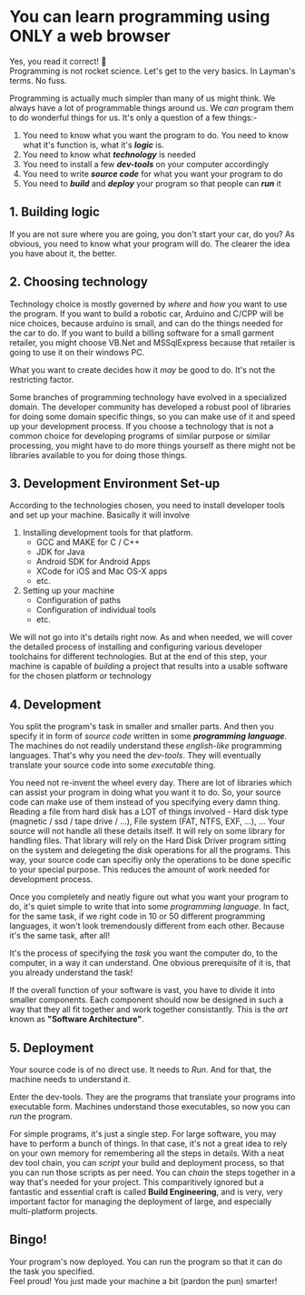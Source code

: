 # You can learn programming using ONLY a web browser

Yes, you read it correct! :eyes: <br />
Programming is not rocket science.
Let's get to the very basics. In Layman's terms. No fuss.

Programming is actually much simpler than many of us might think. We always have a lot of programmable things around us. We _can_ program them to do wonderful things for us. It's only a question of a few things:-

1. You need to know what you want the program to do. You need to know what it's function is, what it's **_logic_** is.
1. You need to know what **_technology_** is needed
1. You need to install a few **_dev-tools_** on your computer accordingly
1. You need to write **_source code_** for what you want your program to do
1. You need to **_build_** and **_deploy_** your program so that people can **_run_** it

## 1. Building logic
If you are not sure where you are going, you don't start your car, do you? As obvious, you need to know what your program will do. The clearer the idea you have about it, the better.
## 2. Choosing technology
Technology choice is mostly governed by _where_ and _how_ you want to use the program. If you want to build a robotic car, Arduino and C/CPP will be nice choices, because arduino is small, and can do the things needed for the car to do. If you want to build a billing software for a small garment retailer, you might choose VB.Net and MSSqlExpress because that retailer is going to use it on their windows PC.

What you want to create decides how it _may_ be good to do. It's not the restricting factor.

Some branches of programming technology have evolved in a specialized domain. The developer community has developed a robust pool of libraries for doing some domain specific things, so you can make use of it and speed up your development process. If you choose a technology that is not a common choice for developing programs of similar purpose or similar processing, you  might have to do more things yourself as there might not be libraries available to you for doing those things.

## 3. Development Environment Set-up
According to the technologies chosen, you need to install developer tools and set up your machine. Basically it will involve
1. Installing development tools for that platform.
   - GCC and MAKE for C / C++
   - JDK for Java
   - Android SDK for Android Apps
   - XCode for iOS and Mac OS-X apps
   - etc.
1. Setting up your machine
   - Configuration of paths
   - Configuration of individual tools
   - etc.

We will not go into it's details right now. As and when needed, we will cover the detailed process of installing and configuring various developer toolchains for different technologies. But at the end of this step, your machine is capable of _building_ a project that results into a usable software for the chosen platform or technology

## 4. Development

You split the program's task in smaller and smaller parts. And then you specify it in form of _source code_ written in some **_programming language_**. The machines do not readily understand these _english-like_ programming languages. That's why you need the _dev-tools_. They will eventually translate your source code into some _executable_ thing.

You need not re-invent the wheel every day. There are lot of libraries which can assist your program in doing what you want it to do. So, your source code can make use of them instead of you specifying every damn thing. Reading a file from hard disk has a LOT of things involved - Hard disk type (magnetic / ssd / tape drive / ...), File system (FAT, NTFS, EXF, ...), ... Your source will not handle all these details itself. It will rely on some library for handling files. That library will rely on the Hard Disk Driver program sitting on the system and delegeting the disk operations for all the programs. This way, your source code can specifiy only the operations to be done specific to your special purpose. This reduces the amount of work needed for development process.

Once you completely and neatly figure out what you want your program to do, it's quiet simple to write that into some _programming language_. In fact, for the same task, if we right code in 10 or 50 different programming languages, it won't look tremendously different from each other. Because it's the same task, after all!

It's the process of specifying the _task_ you want the computer do, to the computer, in a way it can understand.
One obvious prerequisite of it is, that you already understand the task!

If the overall function of your software is vast, you have to divide it into smaller components. Each component should now be designed in such a way that they all fit together and work together consistantly. This is the _art_ known as **"Software Architecture"**.

## 5. Deployment

Your source code is of no direct use. It needs to _Run_. And for that, the machine needs to understand it.

Enter the dev-tools. They are the programs that translate your programs into executable form. Machines understand those executables, so now you can _run_ the program.

For simple programs, it's just a single step. For large software, you may have to perform a bunch of things. In that case, it's not a great idea to rely on your own memory for remembering all the steps in details. With a neat dev tool chain, you can _script_ your build and deployment process, so that you can run those scripts as per need. You can _chain_ the steps together in a way that's needed for your project. This comparitively ignored but a fantastic and essential  craft is called **Build Engineering**, and is very, very important factor for managing the deployment of large, and especially multi-platform projects.
## Bingo!
Your program's now deployed. You can run the program so that it can do the task you specified.<br />
Feel proud! You just made your machine a bit (pardon the pun) smarter!
